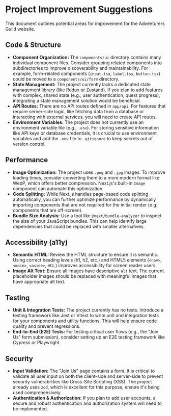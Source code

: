 # Project Improvement Suggestions

This document outlines potential areas for improvement for the Adventurers Guild website.

## Code & Structure

*   **Component Organization:** The `components/ui` directory contains many individual component files. Consider grouping related components into subdirectories to improve discoverability and maintainability. For example, form-related components (`input.tsx`, `label.tsx`, `button.tsx`) could be moved to a `components/ui/form` directory.
*   **State Management:** The project currently lacks a dedicated state management library (like Redux or Zustand). If you plan to add features with complex, shared state (e.g., user authentication, quest progress), integrating a state management solution would be beneficial.
*   **API Routes:** There are no API routes defined in `app/api`. For features that require server-side logic, like fetching data from a database or interacting with external services, you will need to create API routes.
*   **Environment Variables:** The project does not currently use an environment variable file (e.g., `.env`). For storing sensitive information like API keys or database credentials, it is crucial to use environment variables and add the `.env` file to `.gitignore` to keep secrets out of version control.

## Performance

*   **Image Optimization:** The project uses `.png` and `.jpg` images. To improve loading times, consider converting them to a more modern format like WebP, which offers better compression. Next.js's built-in `Image` component can automate this optimization.
*   **Code Splitting:** While Next.js handles page-based code splitting automatically, you can further optimize performance by dynamically importing components that are not required for the initial render (e.g., components that are off-screen).
*   **Bundle Size Analysis:** Use a tool like `@next/bundle-analyzer` to inspect the size of your JavaScript bundles. This can help identify large dependencies that could be replaced with smaller alternatives.

## Accessibility (a11y)

*   **Semantic HTML:** Review the HTML structure to ensure it is semantic. Using correct heading levels (h1, h2, etc.) and HTML5 elements (`<nav>`, `<main>`, `<aside>`, etc.) improves accessibility for screen reader users.
*   **Image Alt Text:** Ensure all images have descriptive `alt` text. The current placeholder images should be replaced with meaningful images that have appropriate alt text.

## Testing

*   **Unit & Integration Tests:** The project currently has no tests. Introduce a testing framework like Jest or Vitest to write unit and integration tests for your components and utility functions. This will help ensure code quality and prevent regressions.
*   **End-to-End (E2E) Tests:** For testing critical user flows (e.g., the "Join Us" form submission), consider setting up an E2E testing framework like Cypress or Playwright.

## Security

*   **Input Validation:** The "Join Us" page contains a form. It is critical to validate all user input on both the client-side and server-side to prevent security vulnerabilities like Cross-Site Scripting (XSS). The project already uses `zod`, which is excellent for this purpose; ensure it's being used comprehensively.
*   **Authentication & Authorization:** If you plan to add user accounts, a secure and robust authentication and authorization system will need to be implemented.
